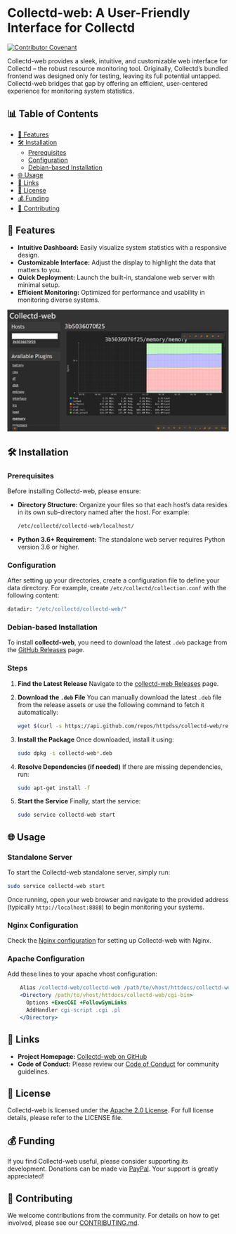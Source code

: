 # Collectd-web: A User-Friendly Interface for Collectd

[![Contributor Covenant](https://img.shields.io/badge/Contributor%20Covenant-2.1-4baaaa.svg)](code_of_conduct.md)

Collectd-web provides a sleek, intuitive, and customizable web interface for Collectd – the robust resource monitoring tool. Originally, Collectd’s bundled frontend was designed only for testing, leaving its full potential untapped. Collectd-web bridges that gap by offering an efficient, user-centered experience for monitoring system statistics.

## 📊 Table of Contents

- [🚀 Features](#-features)
- [🛠 Installation](#-installation)
  - [Prerequisites](#prerequisites)
  - [Configuration](#configuration)
  - [Debian-based Installation](#debian-based-installation)
- [🌐 Usage](#-usage)
- [🔗 Links](#-links)
- [📄 License](#-license)
- [💰 Funding](#-funding)
- [📝 Contributing](#-contributing)

## 🚀 Features

- **Intuitive Dashboard:** Easily visualize system statistics with a responsive design.
- **Customizable Interface:** Adjust the display to highlight the data that matters to you.
- **Quick Deployment:** Launch the built-in, standalone web server with minimal setup.
- **Efficient Monitoring:** Optimized for performance and usability in monitoring diverse systems.

![Collectd-web UI](docs/ui.png)

## 🛠 Installation

### Prerequisites

Before installing Collectd-web, please ensure:

- **Directory Structure:**
  Organize your files so that each host’s data resides in its own sub-directory named after the host. For example:

  ```sh
  /etc/collectd/collectd-web/localhost/
  ```

- **Python 3.6+ Requirement:**
  The standalone web server requires Python version 3.6 or higher.

### Configuration

After setting up your directories, create a configuration file to define your data directory. For example, create `/etc/collectd/collection.conf` with the following content:

```sh
datadir: "/etc/collectd/collectd-web/"
```

### Debian-based Installation

To install **collectd-web**, you need to download the latest `.deb` package from the [GitHub Releases](https://github.com/httpdss/collectd-web/releases) page.

### Steps

1. **Find the Latest Release**
   Navigate to the [collectd-web Releases](https://github.com/httpdss/collectd-web/releases) page.

2. **Download the `.deb` File**
   You can manually download the latest `.deb` file from the release assets or use the following command to fetch it automatically:

   ```bash
   wget $(curl -s https://api.github.com/repos/httpdss/collectd-web/releases/latest | grep "browser_download_url.*\.deb" | cut -d '"' -f 4)
   ```

3. **Install the Package**
   Once downloaded, install it using:

   ```bash
   sudo dpkg -i collectd-web*.deb
   ```

4. **Resolve Dependencies (if needed)**
   If there are missing dependencies, run:

   ```bash
   sudo apt-get install -f
   ```

5. **Start the Service**
   Finally, start the service:

   ```bash
   sudo service collectd-web start
   ```

## 🌐 Usage

### Standalone Server

To start the Collectd-web standalone server, simply run:

```bash
sudo service collectd-web start
```

Once running, open your web browser and navigate to the provided address (typically `http://localhost:8888`) to begin monitoring your systems.

### Nginx Configuration

Check the [Nginx configuration](debian/collectd-web.nginx.conf) for setting up Collectd-web with Nginx.

### Apache Configuration

Add these lines to your apache vhost configuration:

```apache
    Alias /collectd-web/collectd-web /path/to/vhost/httdocs/collectd-web
    <Directory /path/to/vhost/httdocs/collectd-web/cgi-bin>
      Options +ExecCGI +FollowSymLinks
      AddHandler cgi-script .cgi .pl
    </Directory>
```

## 🔗 Links

- **Project Homepage:** [Collectd-web on GitHub](http://github.com/httpdss/collectd-web)
- **Code of Conduct:** Please review our [Code of Conduct](code_of_conduct.md) for community guidelines.

## 📄 License

Collectd-web is licensed under the [Apache 2.0 License](LICENSE). For full license details, please refer to the LICENSE file.

## 💰 Funding

If you find Collectd-web useful, please consider supporting its development. Donations can be made via [PayPal](https://www.paypal.me/httpdss). Your support is greatly appreciated!

## 📝 Contributing

We welcome contributions from the community. For details on how to get involved, please see our [CONTRIBUTING.md](.github/CONTRIBUTING.md).
